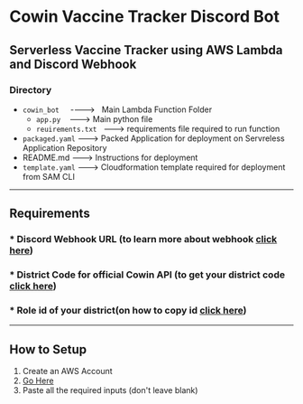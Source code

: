 # Cowin Vaccine Tracker Discord Bot

## Serverless Vaccine Tracker using AWS Lambda and Discord Webhook

### Directory

* ```cowin_bot``` &nbsp;&nbsp;&nbsp;&nbsp;----> &nbsp;&nbsp;Main Lambda Function Folder
    * ```app.py``` &nbsp;&nbsp; ---> Main python file
    * ```reuirements.txt```&nbsp;&nbsp; ---> requirements file required to run function
* ```packaged.yaml``` ---> Packed Application for deployment on Servreless Application Repository
* README.md ---> Instructions for deployment
* ```template.yaml``` ---> Cloudformation template required for deployment from SAM CLI

---

## Requirements

### * Discord Webhook URL (to learn more about webhook [click here](https://support.discord.com/hc/en-us/articles/228383668-Intro-to-Webhooks))

### * District Code for official Cowin API (to get your district code [click here](https://github.com/MrMalfunction/Cowin-Discord-Bot/blob/master/district_code.md))

### * Role id of your district(on how to copy id [click here](https://support.discord.com/hc/en-us/community/posts/360048094171-Get-Role-ID))

---

## How to Setup

1. Create an AWS Account
2. [Go Here](https://console.aws.amazon.com/lambda/home#/create/app?applicationId=arn:aws:serverlessrepo:ap-south-1:404907247506:applications/Cowin-Discord-Bot)
3. Paste all the required inputs (don't leave blank)